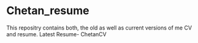 # Chetan_resume
This repositry contains both, the old as well as current versions of me CV and resume.
Latest Resume- ChetanCV
